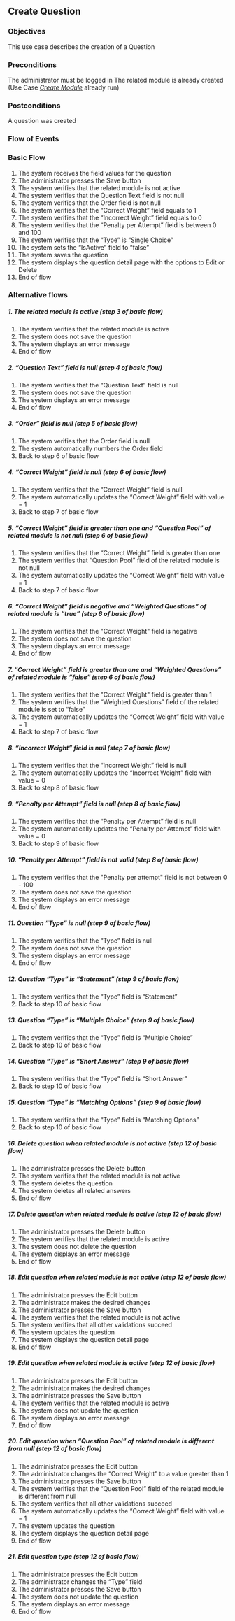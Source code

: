 ## Create Question
 
### Objectives 
This use case describes the creation of a Question
 
### Preconditions
The administrator must be logged in
The related module is already created (Use Case [*Create Module*](https://github.com/FieloIncentiveAutomation/fieloelr/blob/feature/elrbackend/doc/UC-ELR-0003-Create%20Module.md) already run)
 
### Postconditions
A question was created
 
### Flow of Events
 
### Basic Flow
 
1. The system receives the field values for the question
2. The administrator presses the Save button
3. The system verifies that the related module is not active
4. The system verifies that the Question Text field is not null
5. The system verifies that the Order field is not null
6. The system verifies that the “Correct Weight” field equals to 1
7. The system verifies that the “Incorrect Weight” field equals to 0
8. The system verifies that the “Penalty per Attempt” field is between 0 and 100
9. The system verifies that the “Type” is “Single Choice” 
10. The system sets the “IsActive” field to “false”
11. The system saves the question
12. The system displays the question detail page with the options to Edit or Delete
13. End of flow
 
### Alternative flows
 
##### 1. The related module is active (step 3 of basic flow)
   1. The system verifies that the related module is active
   2. The system does not save the question
   3. The system displays an error message
   4. End of flow
 
##### 2. “Question Text” field is null (step 4 of basic flow)
   1. The system verifies that the “Question Text” field is null
   2. The system does not save the question
   3. The system displays an error message
   4. End of flow
 
##### 3. “Order” field is null (step 5 of basic flow)
   1. The system verifies that the Order field is null
   2. The system automatically numbers the Order field 
   3. Back to step 6 of basic flow
 
##### 4. “Correct Weight” field is null (step 6 of basic flow)
   1. The system verifies that the “Correct Weight” field is null
   2. The system automatically updates the “Correct Weight” field with value = 1
   3. Back to step 7 of basic flow
 
##### 5. “Correct Weight” field is greater than one and “Question Pool” of related module is not null (step 6 of basic flow)
   1. The system verifies that the “Correct Weight” field is greater than one
   2. The system verifies that “Question Pool” field of the related module is not null
   3. The system automatically updates the “Correct Weight” field with value = 1
   4. Back to step 7 of basic flow
 
##### 6. “Correct Weight” field is negative and “Weighted Questions” of related module is “true” (step 6 of basic flow)
   1. The system verifies that the "Correct Weight" field is negative
   2. The system does not save the question
   3. The system displays an error message
   4. End of flow
 
##### 7. “Correct Weight” field is greater than one and “Weighted Questions” of related module is “false” (step 6 of basic flow)
   1. The system verifies that the "Correct Weight" field is greater than 1
   2. The system verifies that the “Weighted Questions” field of the related module is set to “false” 
   3. The system automatically updates the “Correct Weight” field with value = 1
   4. Back to step 7 of basic flow
 
##### 8. “Incorrect Weight” field is null (step 7 of basic flow)
   1. The system verifies that the “Incorrect Weight” field is null
   2. The system automatically updates the “Incorrect Weight” field with value = 0
   3. Back to step 8 of basic flow
 
##### 9. “Penalty per Attempt” field is null (step 8 of basic flow)
   1. The system verifies that the “Penalty per Attempt” field is null
   2. The system automatically updates the “Penalty per Attempt” field with value = 0
   3. Back to step 9 of basic flow
 
##### 10. “Penalty per Attempt” field is not valid (step 8 of basic flow)
   1. The system verifies that the "Penalty per attempt" field is not between 0 - 100
   2. The system does not save the question
   3. The system displays an error message
   4. End of flow
 
##### 11. Question “Type” is null (step 9 of basic flow)
   1. The system verifies that the “Type” field is null
   2. The system does not save the question
   3. The system displays an error message
   4. End of flow
 
##### 12. Question “Type” is “Statement” (step 9 of basic flow)
   1. The system verifies that the “Type” field is “Statement”
   2. Back to step 10 of basic flow
 
##### 13. Question “Type” is “Multiple Choice” (step  9 of basic flow)
   1. The system verifies that the “Type” field is “Multiple Choice”
   2. Back to step 10 of basic flow
 
##### 14. Question “Type” is “Short Answer” (step 9 of basic flow)
   1. The system verifies that the “Type” field is “Short Answer”
   2. Back to step 10 of basic flow
 
##### 15. Question “Type” is “Matching Options” (step 9 of basic flow)
   1. The system verifies that the “Type” field is “Matching Options”
   2. Back to step 10 of basic flow
 
##### 16. Delete question when related module is not active (step 12 of basic flow)
   1. The administrator presses the Delete button
   2. The system verifies that the related module is not active
   3. The system deletes the question
   4. The system deletes all related answers
   5. End of flow
 
##### 17. Delete question when related module is active (step 12 of basic flow)
   1. The administrator presses the Delete button
   2. The system verifies that the related module is active
   3. The system does not delete the question
   4. The system displays an error message
   5. End of flow
 
##### 18. Edit question when related module is not active (step 12 of basic flow)
   1. The administrator presses the Edit button
   2. The administrator makes the desired changes 
   3. The administrator presses the Save button
   4. The system verifies that the related module is not active
   5. The system verifies that all other validations succeed
   6. The system updates the question
   7. The system displays the question detail page
   8. End of flow
 
##### 19. Edit question when related module is active (step 12 of basic flow)
   1. The administrator presses the Edit button
   2. The administrator makes the desired changes 
   3. The administrator presses the Save button
   4. The system verifies that the related module is active
   5. The system does not update the question
   6. The system displays an error message
   7. End of flow
 
##### 20. Edit question when “Question Pool” of related module is different from null (step 12 of basic flow)
   1. The administrator presses the Edit button
   2. The administrator changes the “Correct Weight” to a value greater than 1
   3. The administrator presses the Save button
   4. The system verifies that the “Question Pool” field of the related module is different from null
   5. The system verifies that all other validations succeed
   6. The system automatically updates the “Correct Weight” field with value = 1
   7. The system updates the question
   8. The system displays the question detail page
   9. End of flow
 
##### 21. Edit question type (step 12 of basic flow)
   1. The administrator presses the Edit button
   2. The administrator changes the “Type” field
   3. The administrator presses the Save button
   4. The system does not update the question
   5. The system displays an error message
   6. End of flow
